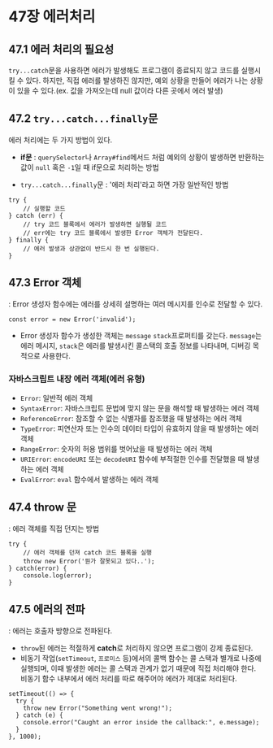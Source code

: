 # 47장 에러처리

## 47.1 에러 처리의 필요성
`try...catch`문을 사용하면 에러가 발생해도 프로그램이 종료되지 않고 코드를 실행시킬 수 있다. 하지만, 직접 에러를 발생하진 않지만, 예외 상황을 만들어 에러가 나는 상황이 있을 수 있다.(ex. 값을 가져오는데 null 값이라 다른 곳에서 에러 발생)

## 47.2 `try...catch...finally`문
에러 처리에는 두 가지 방법이 있다.
- **if문**
: `querySelector`나 `Array#find`메서드 처럼 예외의 상황이 발생하면 반환하는 값이 `null` 혹은 `-1`일 때 if문으로 처리하는 방법

- `try...catch...finally`문
: '에러 처리'라고 하면 가장 일반적인 방법
```
try {
    // 실행할 코드
} catch (err) {
    // try 코드 블록에서 에러가 발생하면 실행될 코드
    // err에는 try 코드 블록에서 발생한 Error 객체가 전달된다.
} finally {
    // 에러 발생과 상관없이 반드시 한 번 실행된다.
}
```

## 47.3 Error 객체
: Error 생성자 함수에는 에러를 상세히 설명하는 여러 메시지를 인수로 전달할 수 있다.
```
const error = new Error('invalid');
```
- Error 생성자 함수가 생성한 객체는 `message` `stack`프로퍼티를 갖는다. `message`는 에러 메시지, `stack`은 에러를 발생시킨 콜스택의 호출 정보를 나타내며, 디버깅 목적으로 사용한다.

### 자바스크립트 내장 에러 객체(에러 유형)
- `Error`: 일반적 에러 객체
- `SyntaxError`: 자바스크립트 문법에 맞지 않는 문을 해석할 때 발생하는 에러 객체
- `ReferenceError`: 참조할 수 없는 식별자를 참조했을 때 발생하는 에러 객체
- `TypeError`: 피연산자 또는 인수의 데이터 타입이 유효하지 않을 때 발생하는 에러 객체
- `RangeError`: 숫자의 허용 범위를 벗어났을 때 발생하는 에러 객체
- `URIError`: `encodeURI` 또는 `decodeURI` 함수에 부적절한 인수를 전달했을 때 발생하는 에러 객체
- `EvalError`: `eval` 함수에서 발생하는 에러 객체

## 47.4 throw 문
: 에러 객체를 직접 던지는 방법
```
try {
    // 에러 객체를 던져 catch 코드 블록을 실행
    throw new Error('뭔가 잘못되고 있다..');
} catch(error) {
    console.log(error);
}
```

## 47.5 에러의 전파
: 에러는 호출자 방향으로 전파된다. 
- `throw`된 에러는 적절하게 **catch**로 처리하지 않으면 프로그램이 강제 종료된다.
- 비동기 작업(`setTimeout`, `프로미스` 등)에서의 콜백 함수는 콜 스택과 별개로 나중에 실행되며, 이때 발생한 에러는 콜 스택과 관계가 없기 때문에 직접 처리해야 한다. 비동기 함수 내부에서 에러 처리를 따로 해주어야 에러가 제대로 처리된다.
```
setTimeout(() => {
  try {
    throw new Error("Something went wrong!");
  } catch (e) {
    console.error("Caught an error inside the callback:", e.message);
  }
}, 1000);
```
